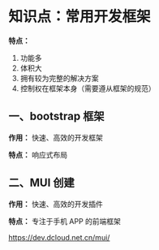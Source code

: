 # 知识点：常用开发框架

**特点：**
1. 功能多
2. 体积大
3. 拥有较为完整的解决方案
4. 控制权在框架本身（需要遵从框架的规范）

## 一、bootstrap 框架

**作用：** 快速、高效的开发框架

**特点：** 响应式布局

## 二、MUI 创建

**作用：** 快速、高效的开发插件

**特点：** 专注于手机 APP 的前端框架

https://dev.dcloud.net.cn/mui/